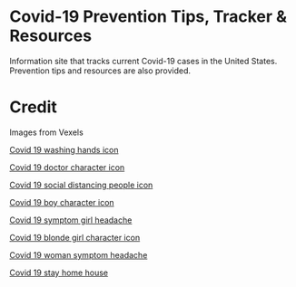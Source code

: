 # Covid-19 Prevention Tips, Tracker & Resources
Information site that tracks current Covid-19 cases in the United States. Prevention tips and resources are also provided.
# Credit
Images from Vexels<br>

<a href="https://www.vexels.com/vectors/preview/193288/covid-19-washing-hands-icon"> Covid 19 washing hands icon </a> 

<a target="_blank" href="https://www.vexels.com/vectors/preview/193244/covid-19-doctor-character-icon"> Covid 19 doctor character icon </a> 

<a target="_blank" href="https://www.vexels.com/vectors/preview/193263/covid-19-social-distancing-people-icon"> Covid 19 social distancing people icon </a> 

<a target="_blank" href="https://www.vexels.com/vectors/preview/193239/covid-19-boy-character-icon"> Covid 19 boy character icon </a> 

<a target="_blank" href="https://www.vexels.com/vectors/preview/193280/covid-19-symptom-girl-headache"> Covid 19 symptom girl headache </a> 

<a target="_blank" href="https://www.vexels.com/vectors/preview/193236/covid-19-blonde-girl-character-icon"> Covid 19 blonde girl character icon </a> 

<a target="_blank" href="https://www.vexels.com/vectors/preview/193290/covid-19-woman-symptom-headache"> Covid 19 woman symptom headache </a>  

<a target="_blank" href="https://www.vexels.com/png-svg/preview/193265/covid-19-stay-home-icon"> Covid 19 stay home house </a>


